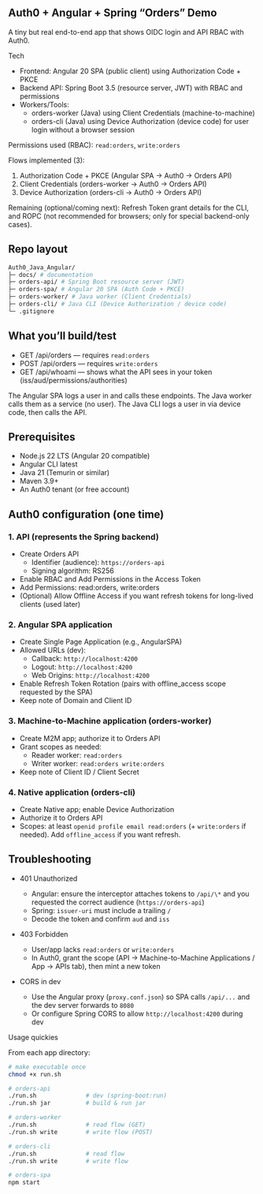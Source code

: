 ## Auth0 + Angular + Spring “Orders” Demo

A tiny but real end-to-end app that shows OIDC login and API RBAC with Auth0.

Tech

- Frontend: Angular 20 SPA (public client) using Authorization Code + PKCE
- Backend API: Spring Boot 3.5 (resource server, JWT) with RBAC and permissions
- Workers/Tools:
  - orders-worker (Java) using Client Credentials (machine-to-machine)
  - orders-cli (Java) using Device Authorization (device code) for user login without a browser session

Permissions used (RBAC):
`read:orders`, `write:orders`

Flows implemented (3):

1.  Authorization Code + PKCE (Angular SPA → Auth0 → Orders API)
2.  Client Credentials (orders-worker → Auth0 → Orders API)
3.  Device Authorization (orders-cli → Auth0 → Orders API)

Remaining (optional/coming next): Refresh Token grant details for the CLI, and ROPC (not recommended for browsers; only for special backend-only cases).

## Repo layout

```bash
Auth0_Java_Angular/
├─ docs/ # documentation
├─ orders-api/ # Spring Boot resource server (JWT)
├─ orders-spa/ # Angular 20 SPA (Auth Code + PKCE)
├─ orders-worker/ # Java worker (Client Credentials)
├─ orders-cli/ # Java CLI (Device Authorization / device code)
└─ .gitignore
```

## What you’ll build/test

- GET /api/orders — requires `read:orders`
- POST /api/orders — requires `write:orders`
- GET /api/whoami — shows what the API sees in your token (iss/aud/permissions/authorities)

The Angular SPA logs a user in and calls these endpoints.
The Java worker calls them as a service (no user).
The Java CLI logs a user in via device code, then calls the API.

## Prerequisites

- Node.js 22 LTS (Angular 20 compatible)
- Angular CLI latest
- Java 21 (Temurin or similar)
- Maven 3.9+
- An Auth0 tenant (or free account)

## Auth0 configuration (one time)

### 1. API (represents the Spring backend)

- Create Orders API
  - Identifier (audience): `https://orders-api`
  - Signing algorithm: RS256
- Enable RBAC and Add Permissions in the Access Token
- Add Permissions: read:orders, write:orders
- (Optional) Allow Offline Access if you want refresh tokens for long-lived clients (used later)

### 2. Angular SPA application

- Create Single Page Application (e.g., AngularSPA)
- Allowed URLs (dev):
  - Callback: `http://localhost:4200`
  - Logout: `http://localhost:4200`
  - Web Origins: `http://localhost:4200`
- Enable Refresh Token Rotation (pairs with offline_access scope requested by the SPA)
- Keep note of Domain and Client ID

### 3. Machine-to-Machine application (orders-worker)

- Create M2M app; authorize it to Orders API
- Grant scopes as needed:
  - Reader worker: `read:orders`
  - Writer worker: `read:orders write:orders`
- Keep note of Client ID / Client Secret

### 4. Native application (orders-cli)

- Create Native app; enable Device Authorization
- Authorize it to Orders API
- Scopes: at least `openid profile email read:orders` (+ `write:orders` if needed). Add `offline_access` if you want refresh.

## Troubleshooting

- 401 Unauthorized

  - Angular: ensure the interceptor attaches tokens to `/api/\*` and you requested the correct audience (`https://orders-api`)
  - Spring: `issuer-uri` must include a trailing `/`
  - Decode the token and confirm `aud` and `iss`

- 403 Forbidden

  - User/app lacks `read:orders` or `write:orders`
  - In Auth0, grant the scope (API → Machine-to-Machine Applications / App → APIs tab), then mint a new token

- CORS in dev
  - Use the Angular proxy (`proxy.conf.json`) so SPA calls `/api/...` and the dev server forwards to `8080`
  - Or configure Spring CORS to allow `http://localhost:4200` during dev

Usage quickies

From each app directory:

```bash
# make executable once
chmod +x run.sh

# orders-api
./run.sh              # dev (spring-boot:run)
./run.sh jar          # build & run jar

# orders-worker
./run.sh              # read flow (GET)
./run.sh write        # write flow (POST)

# orders-cli
./run.sh              # read flow
./run.sh write        # write flow

# orders-spa
npm start
```
